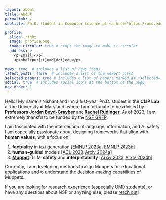 ```yaml
---
layout: about
title: About
permalink: /
subtitle: Ph.D. Student in Computer Science at <a href='https://umd.edu/'>University of Maryland, College Park</a>

profile:
  align: right
  image: profile.png
  image_circular: true # crops the image to make it circular
  address: >
    <p>Email:</p>
    <p>nbalepur[at]umd[dot]edu</p>

news: true  # includes a list of news items
latest_posts: false  # includes a list of the newest posts
selected_papers: true # includes a list of papers marked as "selected={true}"
social: true  # includes social icons at the bottom of the page
nav_order: 1
---
```


Hello! My name is Nishant and I'm a first-year Ph.D. student in the **CLIP Lab** at the University of Maryland, where I am fortunate to be advised by **Professors [Jordan Boyd-Grayber](http://users.umiacs.umd.edu/~jbg/)** and **[Rachel Rudinger](https://rudinger.github.io/)**. As of 2023, I am extremely thankful to be funded by the [NSF GRFP](https://www.nsfgrfp.org/).

I am fascinated with the intersection of language, information, and AI safety. I am especially passionate about designing frameworks that align with **human values**, with a focus on:
1. **factuality** in text generation [[EMNLP 2023a](https://arxiv.org/abs/2305.03276), [EMNLP 2023b](https://arxiv.org/abs/2310.14486)]
2. **human-guided** models [[ACL 2023](https://aclanthology.org/2023.findings-acl.14/), [Arxiv 2024a](https://arxiv.org/abs/2402.12291)]
3. **[Muppet](https://www.youtube.com/watch?v=u0DgoRVLTE8)** (LLM) **safety** and **interpretability** [[Arxiv 2023](https://arxiv.org/abs/2311.07532), [Arxiv 2024b](https://arxiv.org/abs/2402.12483)]
   
Currently, I am developing methods to align Muppets for educational applications and to understand the decision-making capabilities of Muppets.

If you are looking for research experience (especially UMD students), or have any questions about NSF or anything else, please [reach out](mailto:nbalepur@umd.edu)!
